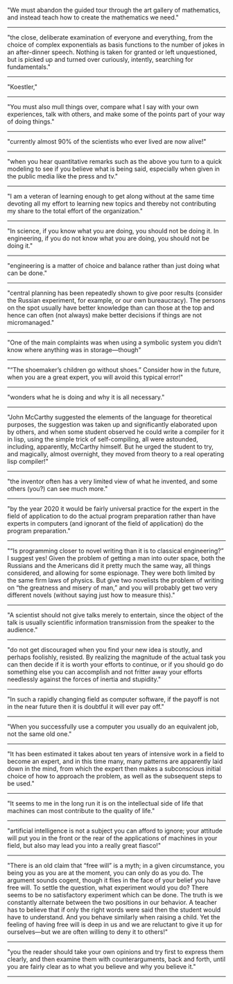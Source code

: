 
"We must abandon the guided tour through the art gallery of mathematics, and instead teach how to create the mathematics we need."

---------

"the close, deliberate examination of everyone and everything, from the choice of complex exponentials as basis functions to the number of jokes in an after-dinner speech. Nothing is taken for granted or left unquestioned, but is picked up and turned over curiously, intently, searching for fundamentals."

---------

"Koestler,"

---------

"You must also mull things over, compare what I say with your own experiences, talk with others, and make some of the points part of your way of doing things."

---------

"currently almost 90% of the scientists who ever lived are now alive!"

---------

"when you hear quantitative remarks such as the above you turn to a quick modeling to see if you believe what is being said, especially when given in the public media like the press and tv."

---------

"I am a veteran of learning enough to get along without at the same time devoting all my effort to learning new topics and thereby not contributing my share to the total effort of the organization."

---------

"In science, if you know what you are doing, you should not be doing it. In engineering, if you do not know what you are doing, you should not be doing it."

---------

"engineering is a matter of choice and balance rather than just doing what can be done."

---------

"central planning has been repeatedly shown to give poor results (consider the Russian experiment, for example, or our own bureaucracy). The persons on the spot usually have better knowledge than can those at the top and hence can often (not always) make better decisions if things are not micromanaged."

---------

"One of the main complaints was when using a symbolic system you didn’t know where anything was in storage—though"

---------

"“The shoemaker’s children go without shoes.” Consider how in the future, when you are a great expert, you will avoid this typical error!"

---------

"wonders what he is doing and why it is all necessary."

---------

"John McCarthy suggested the elements of the language for theoretical purposes, the suggestion was taken up and significantly elaborated upon by others, and when some student observed he could write a compiler for it in lisp, using the simple trick of self-compiling, all were astounded, including, apparently, McCarthy himself. But he urged the student to try, and magically, almost overnight, they moved from theory to a real operating lisp compiler!"

---------

"the inventor often has a very limited view of what he invented, and some others (you?) can see much more."

---------

"by the year 2020 it would be fairly universal practice for the expert in the field of application to do the actual program preparation rather than have experts in computers (and ignorant of the field of application) do the program preparation."

---------

"“Is programming closer to novel writing than it is to classical engineering?” I suggest yes! Given the problem of getting a man into outer space, both the Russians and the Americans did it pretty much the same way, all things considered, and allowing for some espionage. They were both limited by the same firm laws of physics. But give two novelists the problem of writing on “the greatness and misery of man,” and you will probably get two very different novels (without saying just how to measure this)."

---------

"A scientist should not give talks merely to entertain, since the object of the talk is usually scientific information transmission from the speaker to the audience."

---------

"do not get discouraged when you find your new idea is stoutly, and perhaps foolishly, resisted. By realizing the magnitude of the actual task you can then decide if it is worth your efforts to continue, or if you should go do something else you can accomplish and not fritter away your efforts needlessly against the forces of inertia and stupidity."

---------

"In such a rapidly changing field as computer software, if the payoff is not in the near future then it is doubtful it will ever pay off."

---------

"When you successfully use a computer you usually do an equivalent job, not the same old one."

---------

"It has been estimated it takes about ten years of intensive work in a field to become an expert, and in this time many, many patterns are apparently laid down in the mind, from which the expert then makes a subconscious initial choice of how to approach the problem, as well as the subsequent steps to be used."

---------

"It seems to me in the long run it is on the intellectual side of life that machines can most contribute to the quality of life."

---------

"artificial intelligence is not a subject you can afford to ignore; your attitude will put you in the front or the rear of the applications of machines in your field, but also may lead you into a really great fiasco!"

---------

"There is an old claim that “free will” is a myth; in a given circumstance, you being you as you are at the moment, you can only do as you do. The argument sounds cogent, though it flies in the face of your belief you have free will. To settle the question, what experiment would you do? There seems to be no satisfactory experiment which can be done. The truth is we constantly alternate between the two positions in our behavior. A teacher has to believe that if only the right words were said then the student would have to understand. And you behave similarly when raising a child. Yet the feeling of having free will is deep in us and we are reluctant to give it up for ourselves—but we are often willing to deny it to others!"

---------

"you the reader should take your own opinions and try first to express them clearly, and then examine them with counterarguments, back and forth, until you are fairly clear as to what you believe and why you believe it."

---------
